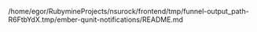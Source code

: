 /home/egor/RubymineProjects/nsurock/frontend/tmp/funnel-output_path-R6FtbYdX.tmp/ember-qunit-notifications/README.md